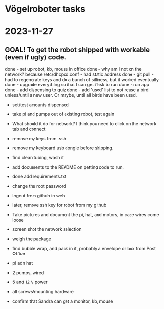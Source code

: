# Vögelroboter tasks

# 2023-11-27

## GOAL! To get the robot shipped with workable (even if ugly) code.

done - set up robot, kb, mouse in office
done - why am I not on the network?
because /etc/dhcpcd.conf - had static address
done - git pull - had to regenerate keys and do a bunch of silliness, but it worked eventually
done - upgrade everything so that I can get flask to run
done - run app
done - add dispensing to quiz
done - add 'used' list to not reuse a bird unless/until a new user. Or maybe, until all birds have been used.

- set/test amounts dispensed
- take pi and pumps out of existing robot, test again
- What should it do for network? I think you need to click on the network tab and connect
- remove my keys from .ssh
- remove my keyboard usb dongle before shipping.
- find clean tubing, wash it
- add documents to the README on getting code to run,
- done add requirements.txt
- change the root password
- logout from github in web
- later, remove ssh key for robot from my github

- Take pictures and document the pi, hat, and motors, in case wires come loose
- screen shot the network selection
- weigh the package

- find bubble wrap, and pack in it, probably a envelope or box from Post Office
- pi adn hat
- 2 pumps, wired
- 5 and 12 V power
- all screws/mounting hardware

- confirm that Sandra can get a monitor, kb, mouse
